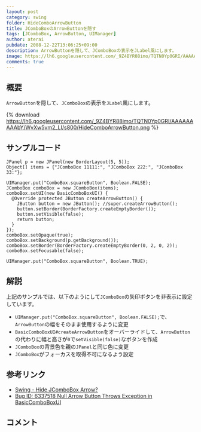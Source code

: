 ```yaml
---
layout: post
category: swing
folder: HideComboArrowButton
title: JComboBoxのArrowButtonを隠す
tags: [JComboBox, ArrowButton, UIManager]
author: aterai
pubdate: 2008-12-22T13:06:25+09:00
description: ArrowButtonを隠して、JComboBoxの表示をJLabel風にします。
image: https://lh6.googleusercontent.com/_9Z4BYR88imo/TQTN0Yp0GRI/AAAAAAAAAbY/WvXw5vm2_LI/s800/HideComboArrowButton.png
comments: true
---
```

## 概要
`ArrowButton`を隠して、`JComboBox`の表示を`JLabel`風にします。

{% download https://lh6.googleusercontent.com/_9Z4BYR88imo/TQTN0Yp0GRI/AAAAAAAAAbY/WvXw5vm2_LI/s800/HideComboArrowButton.png %}

## サンプルコード
<pre class="prettyprint"><code>JPanel p = new JPanel(new BorderLayout(5, 5));
Object[] items = {"JComboBox 11111:", "JComboBox 222:", "JComboBox 33:"};

UIManager.put("ComboBox.squareButton", Boolean.FALSE);
JComboBox comboBox = new JComboBox(items);
comboBox.setUI(new BasicComboBoxUI() {
  @Override protected JButton createArrowButton() {
    JButton button = new JButton(); //super.createArrowButton();
    button.setBorder(BorderFactory.createEmptyBorder());
    button.setVisible(false);
    return button;
  }
});
comboBox.setOpaque(true);
comboBox.setBackground(p.getBackground());
comboBox.setBorder(BorderFactory.createEmptyBorder(0, 2, 0, 2));
comboBox.setFocusable(false);

UIManager.put("ComboBox.squareButton", Boolean.TRUE);
</code></pre>

## 解説
上記のサンプルでは、以下のようにして`JComboBox`の矢印ボタンを非表示に設定しています。

- `UIManager.put("ComboBox.squareButton", Boolean.FALSE);`で、`ArrowButton`の幅をそのまま使用するように変更
- `BasicComboBoxUI#createArrowButton`をオーバーライドして、`ArrowButton`の代わりに幅と高さが`0`で`setVisible(false)`なボタンを作成
- `JComboBox`の背景色を親の`JPanel`と同じ色に変更
- `JComboBox`がフォーカスを取得不可になるよう設定

<!-- dummy comment line for breaking list -->

## 参考リンク
- [Swing - Hide JComboBox Arrow?](https://community.oracle.com/thread/1359216)
- [Bug ID: 6337518 Null Arrow Button Throws Exception in BasicComboBoxUI](https://bugs.openjdk.java.net/browse/JDK-6337518)

<!-- dummy comment line for breaking list -->

## コメント
